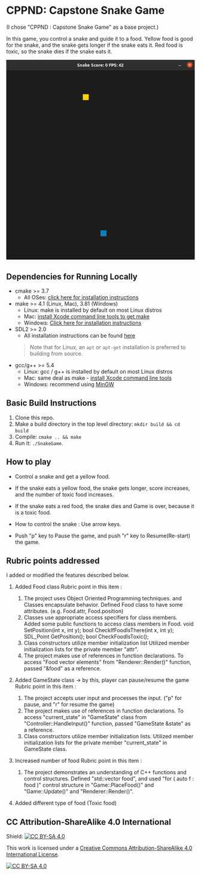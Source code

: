 # CPPND: Capstone Snake Game
(I chose "CPPND : Capstone Snake Game" as a base project.)

In this game, you control a snake and guide it to a food.
Yellow food is good for the snake, and the snake gets longer if the snake eats it.
Red food is toxic, so the snake dies if the snake eats it.

<img src="snake_game.gif"/>

## Dependencies for Running Locally
* cmake >= 3.7
  * All OSes: [click here for installation instructions](https://cmake.org/install/)
* make >= 4.1 (Linux, Mac), 3.81 (Windows)
  * Linux: make is installed by default on most Linux distros
  * Mac: [install Xcode command line tools to get make](https://developer.apple.com/xcode/features/)
  * Windows: [Click here for installation instructions](http://gnuwin32.sourceforge.net/packages/make.htm)
* SDL2 >= 2.0
  * All installation instructions can be found [here](https://wiki.libsdl.org/Installation)
  >Note that for Linux, an `apt` or `apt-get` installation is preferred to building from source. 
* gcc/g++ >= 5.4
  * Linux: gcc / g++ is installed by default on most Linux distros
  * Mac: same deal as make - [install Xcode command line tools](https://developer.apple.com/xcode/features/)
  * Windows: recommend using [MinGW](http://www.mingw.org/)

## Basic Build Instructions

1. Clone this repo.
2. Make a build directory in the top level directory: `mkdir build && cd build`
3. Compile: `cmake .. && make`
4. Run it: `./SnakeGame`.

## How to play

* Control a snake and get a yellow food.
* If the snake eats a yellow food, the snake gets longer, score increases, and the number of toxic food increases.
* If the snake eats a red food, the snake dies and Game is over, because it is a toxic food.

* How to control the snake : Use arrow keys.

* Push "p" key to Pause the game, and push "r" key to Resume(Re-start) the game.

## Rubric points addressed
I added or modified the features described below.
1. Added Food class
  Rubric point in this item :
    1. The project uses Object Oriented Programming techniques. and Classes encapsulate behavior.
      Defined Food class to have some attributes. (e.g. Food.attr, Food.position)
    2. Classes use appropriate access specifiers for class members.
      Added some public functions to access class members in Food.
        void SetPosition(int x, int y);
	bool CheckIfFoodIsThere(int x, int y);
	SDL_Point GetPosition();
	bool CheckFoodIsToxic();
    3. Class constructors utilize member initialization list
      Utilized member initialization lists for the private member "attr".
    4. The project makes use of references in function declarations.
      To access "Food vector elements" from "Renderer::Render()" function, passed "&food" as a reference.

2. Added GameState class -> by this, player can pause/resume the game
  Rubric point in this item : 
    1. The project accepts user input and processes the input. ("p" for pause, and "r" for resume the game)
    2. The project makes use of references in function declarations.
      To access "current_state" in "GameState" class from "Controller::HandleInput()" function, passed "GameState &state" as a reference.
    3. Class constructors utilize member initialization lists.
      Utilized member initialization lists for the private member "current_state" in GameState class.

3. Increased number of food 
  Rubric point in this item :
    1. The project demonstrates an understanding of C++ functions and control structures.
      Defined "std::vector<Food> food", and used "for ( auto f : food )" control structure in "Game::PlaceFood()" and "Game::Update()" and "Renderer::Render()".

4. Added different type of food (Toxic food)

## CC Attribution-ShareAlike 4.0 International


Shield: [![CC BY-SA 4.0][cc-by-sa-shield]][cc-by-sa]

This work is licensed under a
[Creative Commons Attribution-ShareAlike 4.0 International License][cc-by-sa].

[![CC BY-SA 4.0][cc-by-sa-image]][cc-by-sa]

[cc-by-sa]: http://creativecommons.org/licenses/by-sa/4.0/
[cc-by-sa-image]: https://licensebuttons.net/l/by-sa/4.0/88x31.png
[cc-by-sa-shield]: https://img.shields.io/badge/License-CC%20BY--SA%204.0-lightgrey.svg
